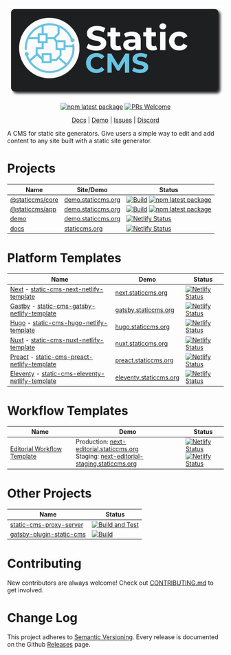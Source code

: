 <div align="center">
  <img src="https://github.com/StaticJsCMS/.github/blob/main/profile/static-cms-logo.png" width="500px" />

[![npm latest package](https://img.shields.io/npm/v/@staticcms/core/latest.svg)](https://www.npmjs.com/package/@staticcms/core)
[![PRs Welcome](https://img.shields.io/badge/PRs-welcome-brightgreen.svg)](https://github.com/StaticJsCMS/static-cms/blob/main/CONTRIBUTING.md)
<div align="center">

[Docs](https://staticcms.org/)
| [Demo](https://demo.staticcms.org/)
| [Issues](https://github.com/StaticJsCMS/static-cms/issues)
| [Discord](https://discord.gg/ZWJM9pBMjj)

</div>
</div>

A CMS for static site generators. Give users a simple way to edit and add content to any site built with a static site generator.
# Projects

|Name|Site/Demo|Status|
|---|---|---|
| [@staticcms/core](https://github.com/StaticJsCMS/static-cms/tree/main/packages/core) | [demo.staticcms.org](https://demo.staticcms.org/) | [![Build](https://github.com/StaticJsCMS/static-cms/actions/workflows/build.yml/badge.svg)](https://github.com/StaticJsCMS/static-cms/actions/workflows/build.yml) [![npm latest package](https://img.shields.io/npm/v/@staticcms/core/latest.svg)](https://www.npmjs.com/package/@staticcms/core) |
| [@staticcms/app](https://github.com/StaticJsCMS/static-cms/tree/main/packages/app) | [demo.staticcms.org](https://demo.staticcms.org/) | [![Build](https://github.com/StaticJsCMS/static-cms/actions/workflows/build.yml/badge.svg)](https://github.com/StaticJsCMS/static-cms/actions/workflows/build.yml) [![npm latest package](https://img.shields.io/npm/v/@staticcms/app/latest.svg)](https://www.npmjs.com/package/@staticcms/app) |
| [demo](https://github.com/StaticJsCMS/static-cms/tree/main/packages/demo) | [demo.staticcms.org](https://demo.staticcms.org/) | [![Netlify Status](https://api.netlify.com/api/v1/badges/8c1b73b5-d348-45cd-be2a-7af84be5541f/deploy-status)](https://app.netlify.com/sites/demo-staticjscms/deploys) |
| [docs](https://github.com/StaticJsCMS/static-cms/tree/main/packages/docs) | [staticcms.org](https://www.staticcms.org/) | [![Netlify Status](https://api.netlify.com/api/v1/badges/91f6eeb2-f1ed-4e4e-bdd1-f5c6bd01ccd5/deploy-status)](https://app.netlify.com/sites/staticjscms/deploys) |

# Platform Templates

|Name|Demo|Status|
|---|---|---|
| [Next](https://nextjs.org/) - [static-cms-next-netlify-template](https://github.com/StaticJsCMS/static-cms-next-netlify-template) | [next.staticcms.org](https://next.staticcms.org/) | [![Netlify Status](https://api.netlify.com/api/v1/badges/d1b5d377-b5b3-4a4d-8034-21ba585cd444/deploy-status)](https://app.netlify.com/sites/static-cms-next/deploys) |
| [Gastby](https://www.gatsbyjs.com/) - [static-cms-gatsby-netlify-template](https://github.com/StaticJsCMS/static-cms-gatsby-netlify-template) | [gatsby.staticcms.org](https://gatsby.staticcms.org/) | [![Netlify Status](https://api.netlify.com/api/v1/badges/6a9191dd-0f22-4942-8845-cb855e9efcd8/deploy-status)](https://app.netlify.com/sites/static-cms-gatsby/deploys) |
| [Hugo](https://gohugo.io/) - [static-cms-hugo-netlify-template](https://github.com/StaticJsCMS/static-cms-hugo-netlify-template) | [hugo.staticcms.org](https://hugo.staticcms.org/) | [![Netlify Status](https://api.netlify.com/api/v1/badges/66a114d7-c5a8-4f03-ae35-a35f88fb1d90/deploy-status)](https://app.netlify.com/sites/static-cms-hugo/deploys) |
| [Nuxt](https://nuxtjs.org/) - [static-cms-nuxt-netlify-template](https://github.com/StaticJsCMS/static-cms-nuxt-netlify-template) | [nuxt.staticcms.org](https://nuxt.staticcms.org/) | [![Netlify Status](https://api.netlify.com/api/v1/badges/eea4314f-e9ae-4414-8ed5-e14d69e50971/deploy-status)](https://app.netlify.com/sites/static-cms-nuxt/deploys) |
| [Preact](https://preactjs.com/) - [static-cms-preact-netlify-template](https://github.com/StaticJsCMS/static-cms-preact-netlify-template) | [preact.staticcms.org](https://preact.staticcms.org/) | [![Netlify Status](https://api.netlify.com/api/v1/badges/0cf054ad-1be4-4d93-8a3a-0841475e6032/deploy-status)](https://app.netlify.com/sites/static-cms-preact/deploys) |
| [Eleventy](https://www.11ty.dev/) - [static-cms-eleventy-netlify-template](https://github.com/StaticJsCMS/static-cms-eleventy-netlify-template) | [eleventy.staticcms.org](https://eleventy.staticcms.org/) | [![Netlify Status](https://api.netlify.com/api/v1/badges/1880280d-def5-4773-9db3-d0315a986d45/deploy-status)](https://app.netlify.com/sites/static-cms-eleventy/deploys) |

# Workflow Templates

|Name|Demo|Status|
|---|---|---|
| [Editorial Workflow Template](https://github.com/StaticJsCMS/static-cms-next-netlify-editoral-template) | Production: [next-editorial.staticcms.org](https://next-editorial.staticcms.org/)<br />Staging: [next-editorial-staging.staticcms.org](https://next-editorial-staging.staticcms.org/) | [![Netlify Status](https://api.netlify.com/api/v1/badges/94f05f8f-379a-4dd5-885f-ac2a0cb8a012/deploy-status)](https://app.netlify.com/sites/static-cms-next-editorial/deploys)<br />[![Netlify Status](https://api.netlify.com/api/v1/badges/756ff279-59aa-4b7b-96a5-75b2b2a8552b/deploy-status)](https://app.netlify.com/sites/static-cms-next-editorial-staging/deploys) |

# Other Projects

|Name|Status|
|---|---|
| [static-cms-proxy-server](https://github.com/StaticJsCMS/static-cms-proxy-server) | [![Build and Test](https://github.com/StaticJsCMS/static-cms-proxy-server/actions/workflows/build-and-test.yml/badge.svg)](https://github.com/StaticJsCMS/static-cms-proxy-server/actions/workflows/build-and-test.yml) |
| [gatsby-plugin-static-cms](https://github.com/StaticJsCMS/gatsby-plugin-static-cms) | [![Build](https://github.com/StaticJsCMS/gatsby-plugin-static-cms/actions/workflows/build.yml/badge.svg)](https://github.com/StaticJsCMS/gatsby-plugin-static-cms/actions/workflows/build.yml) |

# Contributing

New contributors are always welcome! Check out [CONTRIBUTING.md](https://github.com/StaticJsCMS/static-cms/blob/main/CONTRIBUTING.md) to get involved.

# Change Log

This project adheres to [Semantic Versioning](http://semver.org/).
Every release is documented on the Github [Releases](https://github.com/StaticJsCMS/static-cms/releases) page.

